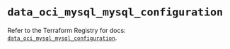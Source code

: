 # `data_oci_mysql_mysql_configuration`

Refer to the Terraform Registry for docs: [`data_oci_mysql_mysql_configuration`](https://registry.terraform.io/providers/oracle/oci/6.18.0/docs/data-sources/mysql_mysql_configuration).
